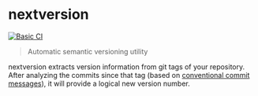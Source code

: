 # nextversion

[![Basic CI](https://github.com/tsdtsdtsd/nextversion/actions/workflows/ci.yml/badge.svg?branch=main)](https://github.com/tsdtsdtsd/nextversion/actions/workflows/ci.yml)

> Automatic semantic versioning utility

nextversion extracts version information from git tags of your repository.  
After analyzing the commits since that tag (based on [conventional commit messages](https://www.conventionalcommits.org/en/v1.0.0/)),
it will provide a logical new version number.

